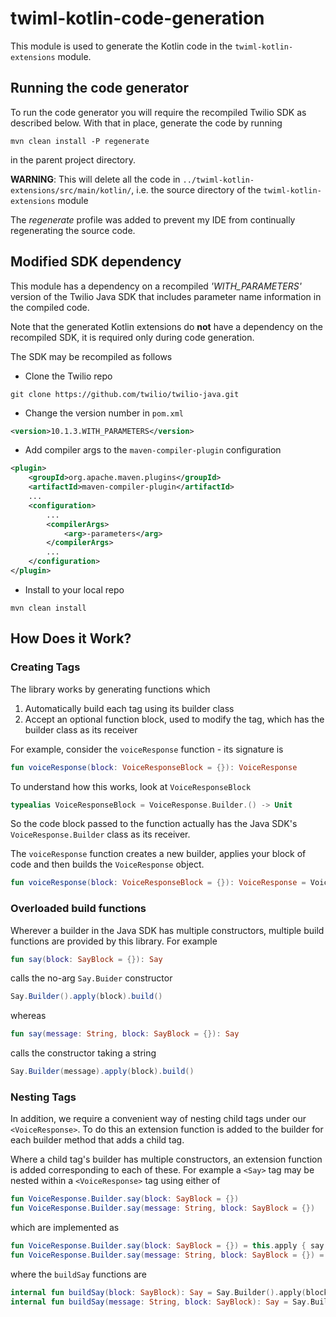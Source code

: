 # twiml-kotlin-code-generation

This module is used to generate the Kotlin code in the ```twiml-kotlin-extensions``` module.

## Running the code generator
To run the code generator you will require the recompiled Twilio SDK as described below.  With that in place, generate the code by running

```shell script
mvn clean install -P regenerate
```

in the parent project directory.

**WARNING**: This will delete all the code in ```../twiml-kotlin-extensions/src/main/kotlin/```, i.e. the source directory of the ```twiml-kotlin-extensions``` module

The *regenerate* profile was added to prevent my IDE from continually regenerating the source code.

## Modified SDK dependency
This module has a dependency on a recompiled *'WITH_PARAMETERS'* version of the Twilio Java SDK that includes parameter name information in the compiled code.

Note that the generated Kotlin extensions do **not** have a dependency on the recompiled SDK, it is required only during code generation.

The SDK may be recompiled as follows 

* Clone the Twilio repo

```shell script
git clone https://github.com/twilio/twilio-java.git 
```

* Change the version number in ```pom.xml```

```xml
<version>10.1.3.WITH_PARAMETERS</version>
```

* Add compiler args to the ```maven-compiler-plugin``` configuration

```xml
<plugin>
    <groupId>org.apache.maven.plugins</groupId>
    <artifactId>maven-compiler-plugin</artifactId>
    ...
    <configuration>
        ...
        <compilerArgs>
            <arg>-parameters</arg>
        </compilerArgs>
        ...
    </configuration>
</plugin>
```

* Install to your local repo

```shell script
mvn clean install
```

## How Does it Work?

### Creating Tags

The library works by generating functions which
1. Automatically build each tag using its builder class
2. Accept an optional function block, used to modify the tag, which has the builder class as its receiver

For example, consider the ```voiceResponse``` function - its signature is

```kotlin
fun voiceResponse(block: VoiceResponseBlock = {}): VoiceResponse
```

To understand how this works, look at ```VoiceResponseBlock```

```kotlin
typealias VoiceResponseBlock = VoiceResponse.Builder.() -> Unit
```

So the code block passed to the function actually has the Java SDK's ```VoiceResponse.Builder``` class as its receiver.

The ```voiceResponse``` function creates a new builder, applies your block of code and then builds the ```VoiceResponse``` object.

```kotlin
fun voiceResponse(block: VoiceResponseBlock = {}): VoiceResponse = VoiceResponse.Builder().apply(block).build()
```

### Overloaded build functions

Wherever a builder in the Java SDK has multiple constructors, multiple build functions are provided by this library.  For example

```kotlin
fun say(block: SayBlock = {}): Say
```

calls the no-arg ```Say.Buider``` constructor

```java
Say.Builder().apply(block).build()
```

whereas

```kotlin
fun say(message: String, block: SayBlock = {}): Say
```

calls the constructor taking a string

```java
Say.Builder(message).apply(block).build()
```

### Nesting Tags

In addition, we require a convenient way of nesting child tags under our ```<VoiceResponse>```.  To do this an extension function is added to the builder for each builder method that adds a child tag.

Where a child tag's builder has multiple constructors, an extension function is added corresponding to each of these.  For example a ```<Say>``` tag may be nested within a ```<VoiceResponse>``` tag using either of

```kotlin
fun VoiceResponse.Builder.say(block: SayBlock = {})
fun VoiceResponse.Builder.say(message: String, block: SayBlock = {})
```  

which are implemented as

```kotlin
fun VoiceResponse.Builder.say(block: SayBlock = {}) = this.apply { say(buildSay(block)) }
fun VoiceResponse.Builder.say(message: String, block: SayBlock = {}) = this.apply { say(buildSay(message, block)) }
```  

where the ```buildSay``` functions are

```kotlin
internal fun buildSay(block: SayBlock): Say = Say.Builder().apply(block).build()
internal fun buildSay(message: String, block: SayBlock): Say = Say.Builder(message).apply(block).build()
```
